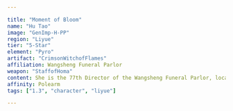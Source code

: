 ```yaml
---

title: "Moment of Bloom"
name: "Hu Tao"
image: "GenImp-H-PP"
region: "Liyue"
tier: "5-Star"
element: "Pyro"
artifact: "CrimsonWitchofFlames"
affiliation: Wangsheng Funeral Parlor
weapon: "StaffofHoma"
content: She is the 77th Director of the Wangsheng Funeral Parlor, located in Liyue Harbor.
affinity: Polearm
tags: ["1.3", "character", "liyue"]

---
```

